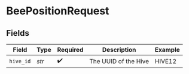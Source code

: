 # BeePositionRequest


## Fields

| Field                | Type                 | Required             | Description          | Example              |
| -------------------- | -------------------- | -------------------- | -------------------- | -------------------- |
| `hive_id`            | *str*                | :heavy_check_mark:   | The UUID of the Hive | HIVE12               |